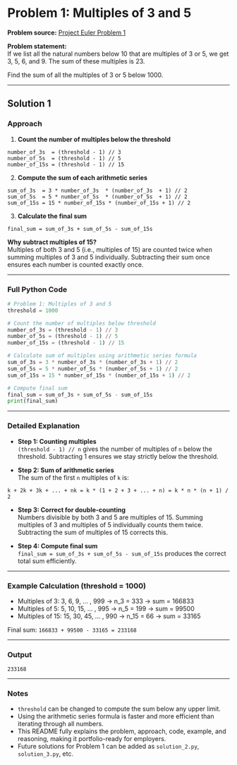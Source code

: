 # Problem 1: Multiples of 3 and 5

**Problem source:** [Project Euler Problem 1](https://projecteuler.net/problem=1)

**Problem statement:**  
If we list all the natural numbers below 10 that are multiples of 3 or 5, we get 3, 5, 6, and 9. The sum of these multiples is 23.  

Find the sum of all the multiples of 3 or 5 below 1000.

---

## Solution 1

### Approach

1. **Count the number of multiples below the threshold**  

```
number_of_3s  = (threshold - 1) // 3
number_of_5s  = (threshold - 1) // 5
number_of_15s = (threshold - 1) // 15
```

2. **Compute the sum of each arithmetic series**  

```
sum_of_3s  = 3 * number_of_3s  * (number_of_3s  + 1) // 2
sum_of_5s  = 5 * number_of_5s  * (number_of_5s  + 1) // 2
sum_of_15s = 15 * number_of_15s * (number_of_15s + 1) // 2
```

3. **Calculate the final sum**  

```
final_sum = sum_of_3s + sum_of_5s - sum_of_15s
```

**Why subtract multiples of 15?**  
Multiples of both 3 and 5 (i.e., multiples of 15) are counted twice when summing multiples of 3 and 5 individually. Subtracting their sum once ensures each number is counted exactly once.

---

### Full Python Code

```python
# Problem 1: Multiples of 3 and 5
threshold = 1000

# Count the number of multiples below threshold
number_of_3s = (threshold - 1) // 3
number_of_5s = (threshold - 1) // 5
number_of_15s = (threshold - 1) // 15

# Calculate sum of multiples using arithmetic series formula
sum_of_3s = 3 * number_of_3s * (number_of_3s + 1) // 2
sum_of_5s = 5 * number_of_5s * (number_of_5s + 1) // 2
sum_of_15s = 15 * number_of_15s * (number_of_15s + 1) // 2

# Compute final sum
final_sum = sum_of_3s + sum_of_5s - sum_of_15s
print(final_sum)
```

---

### Detailed Explanation

- **Step 1: Counting multiples**  
  `(threshold - 1) // n` gives the number of multiples of `n` below the threshold. Subtracting 1 ensures we stay strictly below the threshold.

- **Step 2: Sum of arithmetic series**  
  The sum of the first `n` multiples of `k` is:

```
k + 2k + 3k + ... + nk = k * (1 + 2 + 3 + ... + n) = k * n * (n + 1) / 2
```

- **Step 3: Correct for double-counting**  
  Numbers divisible by both 3 and 5 are multiples of 15. Summing multiples of 3 and multiples of 5 individually counts them twice. Subtracting the sum of multiples of 15 corrects this.

- **Step 4: Compute final sum**  
  `final_sum = sum_of_3s + sum_of_5s - sum_of_15s` produces the correct total sum efficiently.

---

### Example Calculation (threshold = 1000)

- Multiples of 3: 3, 6, 9, … , 999 → n_3 = 333 → sum = 166833  
- Multiples of 5: 5, 10, 15, … , 995 → n_5 = 199 → sum = 99500  
- Multiples of 15: 15, 30, 45, … , 990 → n_15 = 66 → sum = 33165  

Final sum: `166833 + 99500 - 33165 = 233168`

---

### Output

```
233168
```

---

### Notes

- `threshold` can be changed to compute the sum below any upper limit.  
- Using the arithmetic series formula is faster and more efficient than iterating through all numbers.  
- This README fully explains the problem, approach, code, example, and reasoning, making it portfolio-ready for employers.  
- Future solutions for Problem 1 can be added as `solution_2.py`, `solution_3.py`, etc.




